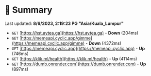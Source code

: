 # 📖 Summary
Last updated: **8/6/2023, 2:19:23 PG "Asia/Kuala_Lumpur"**

- `GET` [https://hst.aytea.ga](https://hst.aytea.ga) - **Down** (204ms)
- `GET` [https://memeapi.cyclic.app/gimme](https://memeapi.cyclic.app/gimme) - **Down** (4372ms)
- `GET` [https://memeapi.cyclic.app](https://memeapi.cyclic.app) - **Up** (746ms)
- `GET` [https://klik.ml/health](https://klik.ml/health) - **Up** (4114ms)
- `GET` [https://dumb.onrender.com](https://dumb.onrender.com) - **Up** (897ms)
